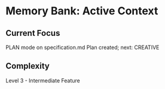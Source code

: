 # Memory Bank: Active Context

## Current Focus
PLAN mode on specification.md
Plan created; next: CREATIVE

## Complexity
Level 3 - Intermediate Feature
